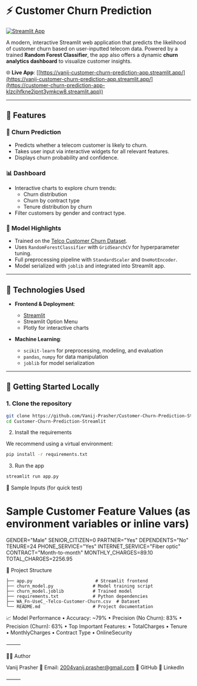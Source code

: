 # ⚡ Customer Churn Prediction 

[![Streamlit App](https://img.shields.io/badge/Streamlit-Live_App-brightgreen?logo=streamlit)](https://vanij-customer-churn-prediction-app.streamlit.app/)


A modern, interactive Streamlit web application that predicts the likelihood of customer churn based on user-inputted telecom data. Powered by a trained **Random Forest Classifier**, the app also offers a dynamic **churn analytics dashboard** to visualize customer insights.

🌐 **Live App**: [[https://vanij-customer-churn-prediction-app.streamlit.app/](https://vanij-customer-churn-prediction-app.streamlit.app/](https://customer-churn-prediction-app-klzcihfkne2jpnt3ymkcw8.streamlit.app))

---

## 📌 Features

### 🔮 Churn Prediction
- Predicts whether a telecom customer is likely to churn.
- Takes user input via interactive widgets for all relevant features.
- Displays churn probability and confidence.

### 📊 Dashboard
- Interactive charts to explore churn trends:
  - Churn distribution
  - Churn by contract type
  - Tenure distribution by churn
- Filter customers by gender and contract type.

### 🔧 Model Highlights
- Trained on the [Telco Customer Churn Dataset](https://www.kaggle.com/blastchar/telco-customer-churn).
- Uses `RandomForestClassifier` with `GridSearchCV` for hyperparameter tuning.
- Full preprocessing pipeline with `StandardScaler` and `OneHotEncoder`.
- Model serialized with `joblib` and integrated into Streamlit app.

---

## 🧠 Technologies Used

- **Frontend & Deployment**:
  - [Streamlit](https://streamlit.io/)
  - Streamlit Option Menu
  - Plotly for interactive charts

- **Machine Learning**:
  - `scikit-learn` for preprocessing, modeling, and evaluation
  - `pandas`, `numpy` for data manipulation
  - `joblib` for model serialization

---

## 🚀 Getting Started Locally

### 1. Clone the repository

```bash
git clone https://github.com/Vanij-Prasher/Customer-Churn-Prediction-Streamlit.git
cd Customer-Churn-Prediction-Streamlit
```

2. Install the requirements

We recommend using a virtual environment:
```bash
pip install -r requirements.txt
```
3. Run the app
```bash
streamlit run app.py
```

🧪 Sample Inputs (for quick test)
# Sample Customer Feature Values (as environment variables or inline vars)
GENDER="Male"
SENIOR_CITIZEN=0
PARTNER="Yes"
DEPENDENTS="No"
TENURE=24
PHONE_SERVICE="Yes"
INTERNET_SERVICE="Fiber optic"
CONTRACT="Month-to-month"
MONTHLY_CHARGES=89.10
TOTAL_CHARGES=2256.95

📁 Project Structure
```
├── app.py                        # Streamlit frontend
├── churn_model.py               # Model training script
├── churn_model.joblib           # Trained model
├── requirements.txt             # Python dependencies
├── WA_Fn-UseC_-Telco-Customer-Churn.csv  # Dataset
└── README.md                    # Project documentation
```

📈 Model Performance
	•	Accuracy: ~79%
	•	Precision (No Churn): 83%
	•	Precision (Churn): 63%
	•	Top Important Features:
	•	TotalCharges
	•	Tenure
	•	MonthlyCharges
	•	Contract Type
	•	OnlineSecurity

⸻

🙋‍♂️ Author

Vanij Prasher
📧 Email: 2004vanij.prasher@gmail.com
🔗 GitHub
🔗 LinkedIn

⸻
